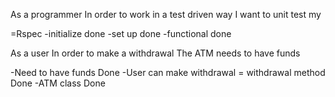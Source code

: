 As a programmer
In order to work in a test driven way
I want to unit test my

=Rspec
-initialize done
-set up done
-functional done

As a user
In order to make a withdrawal
The ATM needs to have funds

-Need to have funds Done
-User can make withdrawal = withdrawal method Done
-ATM class Done

